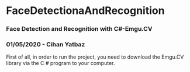 # FaceDetectionaAndRecognition
### Face Detection and Recognition with C#-Emgu.CV


### 01/05/2020 - Cihan Yatbaz


First of all, in order to run the project, you need to download the Emgu.CV library via the C # program to your computer.


